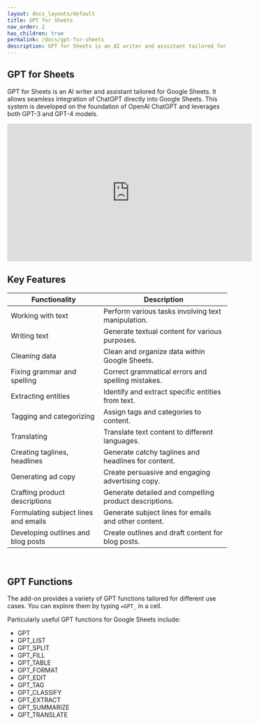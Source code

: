 ```yaml
---
layout: docs_layouts/default
title: GPT for Sheets
nav_order: 2
has_children: true
permalink: /docs/gpt-for-sheets
description: GPT for Sheets is an AI writer and assistant tailored for Google Sheets. It allows seamless integration of ChatGPT directly into Google Sheets. This system is developed on the foundation of OpenAI ChatGPT and leverages both GPT-3 and GPT-4 models.
---
```


## GPT for Sheets


GPT for Sheets is an AI writer and assistant tailored for Google Sheets. It allows seamless integration of ChatGPT directly into Google Sheets. This system is developed on the foundation of OpenAI ChatGPT and leverages both GPT-3 and GPT-4 models.

<iframe width="560" height="315" src="https://www.youtube.com/embed/V4IRVKBHJy4?si=3qoBVoXAddHTg7qR" title="How to use GPT for Sheets" frameborder="0" allow="accelerometer; autoplay; clipboard-write; encrypted-media; gyroscope; picture-in-picture; web-share" allowfullscreen></iframe>

## Key Features

<div class="container" style="padding-bottom: 20px">
<table>
  <thead>
    <tr>
      <th>Functionality</th>
      <th>Description</th>
    </tr>
  </thead>
  <tbody>
    <tr>
      <td>Working with text</td>
      <td>Perform various tasks involving text manipulation.</td>
    </tr>
    <tr>
      <td>Writing text</td>
      <td>Generate textual content for various purposes.</td>
    </tr>
    <tr>
      <td>Cleaning data</td>
      <td>Clean and organize data within Google Sheets.</td>
    </tr>
    <tr>
      <td>Fixing grammar and spelling</td>
      <td>Correct grammatical errors and spelling mistakes.</td>
    </tr>
    <tr>
      <td>Extracting entities</td>
      <td>Identify and extract specific entities from text.</td>
    </tr>
    <tr>
      <td>Tagging and categorizing</td>
      <td>Assign tags and categories to content.</td>
    </tr>
    <tr>
      <td>Translating</td>
      <td>Translate text content to different languages.</td>
    </tr>
    <tr>
      <td>Creating taglines, headlines</td>
      <td>Generate catchy taglines and headlines for content.</td>
    </tr>
    <tr>
      <td>Generating ad copy</td>
      <td>Create persuasive and engaging advertising copy.</td>
    </tr>
    <tr>
      <td>Crafting product descriptions</td>
      <td>Generate detailed and compelling product descriptions.</td>
    </tr>
    <tr>
      <td>Formulating subject lines and emails</td>
      <td>Generate subject lines for emails and other content.</td>
    </tr>
    <tr>
      <td>Developing outlines and blog posts</td>
      <td>Create outlines and draft content for blog posts.</td>
    </tr>
  </tbody>
</table>
</div>


## GPT Functions

The add-on provides a variety of GPT functions tailored for different use cases. You can explore them by typing `=GPT_` in a cell.

Particularly useful GPT functions for Google Sheets include:

- GPT
- GPT_LIST
- GPT_SPLIT
- GPT_FILL
- GPT_TABLE
- GPT_FORMAT
- GPT_EDIT
- GPT_TAG
- GPT_CLASSIFY
- GPT_EXTRACT
- GPT_SUMMARIZE
- GPT_TRANSLATE

